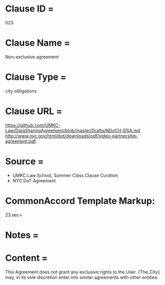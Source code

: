 # Clause ID = 
023

# Clause Name = 
Non-exclusive agreement

# Clause Type =
city obligations

# Clause URL = 
https://github.com/UMKC-Law/DataSharingAgreement/blob/master/Drafts/NDoCH-DSA.md
http://www.nyc.gov/html/dot/downloads/pdf/video-partnership-agreement.pdf

# Source =
* UMKC Law School, Summer Class Clause Curation
* NYC DoT Agreement

# CommonAccord Template Markup:   
23.sec=

# Notes = 

# Content = 
This Agreement does not grant any exclusive rights to the User. {The_City} may, in its sole discretion enter into similar agreements with other entities.

